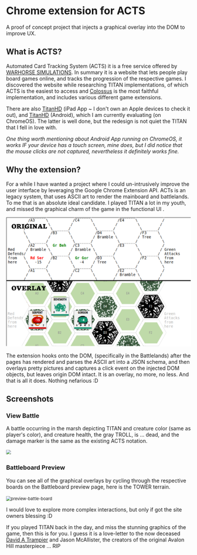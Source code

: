 # Chrome extension for ACTS

A proof of concept project that injects a graphical overlay into the DOM to improve UX.

## What is ACTS?

Automated Card Tracking System (ACTS) it is a free service offered by [WARHORSE SIMULATIONS](http://www.warhorsesim.com/). In summary it is a website that lets people play board games online, and tracks the progression of the respective games. I discovered the website while researching TITAN implementations, of which ACTS is the easiest to access and [Colossus](http://colossus.sourceforge.net/) is the most faithful implementation, and includes various different game extensions.

There are also [TitanHD](https://apps.apple.com/gb/app/titan-hd/id488026817) (iPad App ~ I don't own an Apple devices to check it out), and [TitanHD](https://play.google.com/store/apps/details?id=ca.valleygames.titan&hl=en) (Android), which I am currently evaluating (on ChromeOS). The latter is well done, but the redesign is not quiet the TITAN that I fell in love with.

*One thing worth mentioning about Android App running on ChromeOS, it works IF your device has a touch screen, mine does, but I did notice that the mouse clicks are not captured, nevertheless it definitely works fine.*



## Why the extension?

For a while I have wanted a project where I could un-intrusively improve the user interface by leveraging the Google Chrome Extension API. ACTs is an legacy system, that uses ASCII art to render the mainboard and battlelands. To me that is an absolute ideal candidate. I played TITAN a lot in my youth, and missed the graphical charm of the game in the functional UI .



![before and after](./images/before-after.png)



The extension hooks onto the DOM, (specifically in the Battlelands) after the pages has rendered and parses the ASCII art into a JSON schema, and then overlays pretty pictures and captures a click event on the injected DOM objects, but leaves origin DOM intact. It is an overlay, no more, no less. And that is all it does. Nothing nefarious :D



## Screenshots

### View Battle

A battle occurring in the marsh depicting TITAN and creature color (same as player's color), and creature health, the gray TROLL, is ... dead, and the damage marker is the same as the existing ACTS notation. 

<img src="/home/bruce/Projects/github/titan/extension/images/view-battle.png" style="zoom:80%;" />



### Battleboard Preview

You can see all of the graphical overlays by cycling through the respective boards on the Battleboard preview page, here is the TOWER terrain.

<img src="/home/bruce/Projects/github/titan/extension/images/preview-battle-board.png" alt="preview-battle-board" style="zoom:80%;" />

I would love to explore more complex interactions, but only if got the site owners blessing :D

If you played TITAN back in the day, and miss the stunning graphics of the game, then this is for you. I guess it is a love-letter to the now deceased [David A Trampier](https://en.wikipedia.org/wiki/David_A._Trampier) and Jason McAllister, the creators of the original Avalon Hill masterpiece ... RIP
